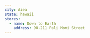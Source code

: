 ```yaml
---
city: Aiea
state: hawaii
stores:
  - name: Down to Earth
    address: 98-211 Pali Momi Street
---
```

